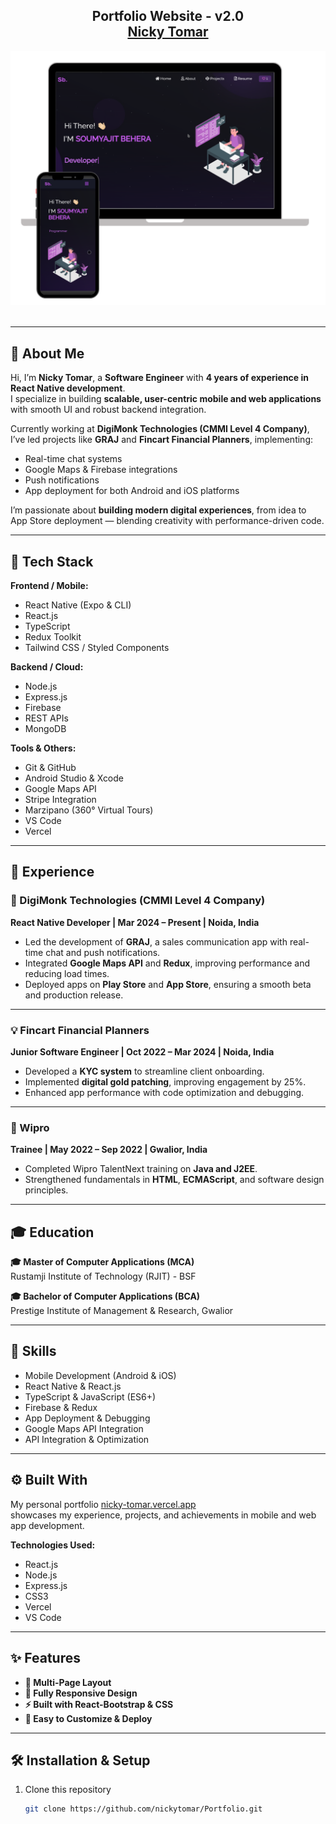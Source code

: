 <h2 align="center">
  Portfolio Website - v2.0<br/>
  <a href="https://nicky-tomar.vercel.app/" target="_blank">Nicky Tomar</a>
</h2>

<div align="center">
  <img alt="Demo" src="./Images/readme-img1.png" />
</div>

<br/>



---

## 👋 About Me

Hi, I’m **Nicky Tomar**, a **Software Engineer** with **4 years of experience in React Native development**.  
I specialize in building **scalable, user-centric mobile and web applications** with smooth UI and robust backend integration.

Currently working at **DigiMonk Technologies (CMMI Level 4 Company)**, I’ve led projects like **GRAJ** and **Fincart Financial Planners**, implementing:
- Real-time chat systems
- Google Maps & Firebase integrations
- Push notifications
- App deployment for both Android and iOS platforms

I’m passionate about **building modern digital experiences**, from idea to App Store deployment — blending creativity with performance-driven code.

---

## 🚀 Tech Stack

**Frontend / Mobile:**
- React Native (Expo & CLI)
- React.js
- TypeScript
- Redux Toolkit
- Tailwind CSS / Styled Components

**Backend / Cloud:**
- Node.js
- Express.js
- Firebase
- REST APIs
- MongoDB

**Tools & Others:**
- Git & GitHub
- Android Studio & Xcode
- Google Maps API
- Stripe Integration
- Marzipano (360° Virtual Tours)
- VS Code
- Vercel

---

## 💼 Experience

### 🏢 DigiMonk Technologies (CMMI Level 4 Company)
**React Native Developer | Mar 2024 – Present | Noida, India**

- Led the development of **GRAJ**, a sales communication app with real-time chat and push notifications.  
- Integrated **Google Maps API** and **Redux**, improving performance and reducing load times.  
- Deployed apps on **Play Store** and **App Store**, ensuring a smooth beta and production release.

---

### 💡 Fincart Financial Planners
**Junior Software Engineer | Oct 2022 – Mar 2024 | Noida, India**

- Developed a **KYC system** to streamline client onboarding.  
- Implemented **digital gold patching**, improving engagement by 25%.  
- Enhanced app performance with code optimization and debugging.

---

### 🧩 Wipro
**Trainee | May 2022 – Sep 2022 | Gwalior, India**

- Completed Wipro TalentNext training on **Java and J2EE**.
- Strengthened fundamentals in **HTML**, **ECMAScript**, and software design principles.

---

## 🎓 Education

**🎓 Master of Computer Applications (MCA)**  
Rustamji Institute of Technology (RJIT) - BSF

**🎓 Bachelor of Computer Applications (BCA)**  
Prestige Institute of Management & Research, Gwalior

---

## 🧠 Skills

- Mobile Development (Android & iOS)
- React Native & React.js
- TypeScript & JavaScript (ES6+)
- Firebase & Redux
- App Deployment & Debugging
- Google Maps API Integration
- API Integration & Optimization

---

## ⚙️ Built With

My personal portfolio [nicky-tomar.vercel.app](https://nicky-tomar.vercel.app/)  
showcases my experience, projects, and achievements in mobile and web app development.

**Technologies Used:**
- React.js
- Node.js
- Express.js
- CSS3
- Vercel
- VS Code

---

## ✨ Features

- **📖 Multi-Page Layout**
- **🎨 Fully Responsive Design**
- **⚡ Built with React-Bootstrap & CSS**
- **🚀 Easy to Customize & Deploy**

---

## 🛠 Installation & Setup

1. Clone this repository  
   ```bash
   git clone https://github.com/nickytomar/Portfolio.git
